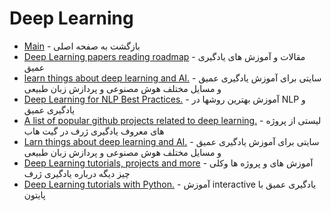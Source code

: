 # Deep Learning



- [Main](./README.md) - بازگشت به صفحه اصلی 
- [Deep Learning papers reading roadmap](http://github.com/songrotek/Deep-Learning-Papers-Reading-Roadmap) - مقالات و آموزش های یادگیری عمیق
- [learn things about deep learning and AI.](http://wildml.com) - سایتی برای آموزش یادگیری عمیق و مسایل مختلف هوش مصنوعی و پردازش زبان طبیعی
- [Deep Learning for NLP Best Practices.](http://ruder.io/deep-learning-nlp-best-practice) - آموزش بهترین روشها در NLP و یادگیری عمیق
- [A list of popular github projects related to deep learning.](http://github.com/aymericdamien/TopDeepLearning) - لیستی از پروژه های معروف یادگیری ژرف در گیت هاب
- [Larn things about deep learning and AI.](http://wildml.com) - سایتی برای آموزش یادگیری عمیق و مسایل مختلف هوش مصنوعی و پردازش زبان طبیعی
- [Deep Learning tutorials, projects and more](http://github.com/ChristosChristofidis/awesome-deep-learning) - آموزش های و پروژه ها وکلی چیز دیگه درباره یادگیری ژرف
- [Deep Learning tutorials with Python.](http://github.com/sachinruk/deepschool.io) - آموزش interactive یادگیری عمیق با پایتون
